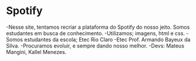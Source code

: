# Spotify
-Nesse site, tentamos recriar a plataforma do Spotify do nosso jeito. Somos estudantes em busca de conhecimento. 
-Utilizamos; imagens, html e css. 
-Somos estudantes da escola; Etec Rio Claro 
-Etec Prof. Armando Bayeux da Silva. -Procuramos evoluir, e sempre dando nosso melhor.
-Devs: Mateus Mangini, Kallel Menezes.
